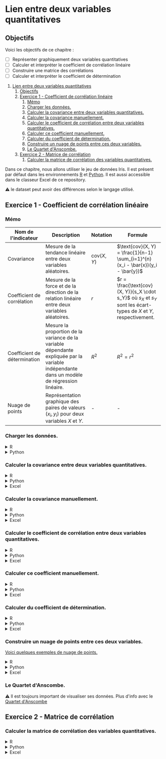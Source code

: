 # Lien entre deux variables quantitatives

## Objectifs
Voici les objectifs de ce chapitre :
- [ ] Représenter graphiquement deux variables quantitatives
- [ ] Calculer et interpréter le coefficient de corrélation linéaire
- [ ] Construire une matrice des corrélations
- [ ] Calculer et interpréter le coefficient de détermination

1. [Lien entre deux variables quantitatives](#lien-entre-deux-variables-quantitatives)
   1. [Objectifs](#objectifs)
   2. [Exercice 1 - Coefficient de corrélation linéaire](#exercice-1---coefficient-de-corrélation-linéaire)
      1. [Mémo](#mémo)
      2. [Charger les données.](#charger-les-données)
      3. [Calculer la covariance entre deux variables quantitatives.](#calculer-la-covariance-entre-deux-variables-quantitatives)
      4. [Calculer la covariance manuellement.](#calculer-la-covariance-manuellement)
      5. [Calculer le coefficient de corrélation entre deux variables quantitatives.](#calculer-le-coefficient-de-corrélation-entre-deux-variables-quantitatives)
      6. [Calculer ce coefficient manuellement.](#calculer-ce-coefficient-manuellement)
      7. [Calculer du coefficient de détermination.](#calculer-du-coefficient-de-détermination)
      8. [Construire un nuage de points entre ces deux variables.](#construire-un-nuage-de-points-entre-ces-deux-variables)
      9. [Le Quartet d'Anscombe.](#le-quartet-danscombe)
   3. [Exercice 2 - Matrice de corrélation](#exercice-2---matrice-de-corrélation)
      1. [Calculer la matrice de corrélation des variables quantitatives.](#calculer-la-matrice-de-corrélation-des-variables-quantitatives)

Dans ce chapitre, nous allons utiliser le jeu de données Iris. Il est présent par défaut dans les environnements [R](https://rdrr.io/snippets/) et [Python](https://colab.research.google.com/). Il est aussi accessible dans le classeur Excel de ce repository.

:warning: le dataset peut avoir des différences selon le langage utilisé.

## Exercice 1 - Coefficient de corrélation linéaire

### Mémo
| Nom de l'indicateur | Description    | Notation | Formule                          |
|---------------------|----------------|----------|----------------------------------|
| Covariance   | Mesure de la tendance linéaire entre deux variables aléatoires. | $\text{cov}(X, Y)$ | $\text{cov}(X, Y) = \frac{1}{n-1} \sum_{i=1}^{n} (x_i - \bar{x})(y_i - \bar{y})$ |
| Coefficient de corrélation | Mesure de la force et de la direction de la relation linéaire entre deux variables aléatoires. | $r$ | $r = \frac{\text{cov}(X, Y)}{s_X \cdot s_Y}$ où $s_X$ et $s_Y$ sont les écart-types de $X$ et $Y$, respectivement. |
| Coefficient de détermination | Mesure la proportion de la variance de la variable dépendante expliquée par la variable indépendante dans un modèle de régression linéaire. | $R^2$ | $R^2 = r^2$ |
| Nuage de points           | Représentation graphique des paires de valeurs $(x_i, y_i)$ pour deux variables $X$ et $Y$. | - | - |

### Charger les données. 
<details>
<summary>R</summary>

```r
# Charger les librairies nécessaires
library(corrplot)

# Charger le jeu de données iris
data(iris)

# Choisir deux variables quantitatives (par exemple, la longueur et la largeur des sépales)
var1 <- "Sepal.Length"
var2 <- "Sepal.Width"
```
</details>

<details>
<summary>Python</summary>

```python
from sklearn import datasets
import pandas as pd

# Charger le jeu de données Iris depuis sklearn
iris = datasets.load_iris()

# Convertir en DataFrame pandas pour faciliter l'affichage
iris_df = pd.DataFrame(data=iris.data, columns=iris.feature_names)

# Choisir deux variables quantitatives (par exemple, la longueur et la largeur des sépales)
var1 = 'sepal length (cm)'
var2 = 'sepal width (cm)'
```
</details>

### Calculer la covariance entre deux variables quantitatives. 
<details>
<summary>R</summary>

```r
# Calculer la covariance entre deux variables quantitatives
covariance <- cov(iris[[var1]], iris[[var2]])
cat("Covariance entre", var1, "et", var2, ":", covariance, "\n")
```
</details>

<details>
<summary>Python</summary>

```python
# Calculer la covariance entre deux variables quantitatives
covariance_matrix = iris_df[[var1, var2]].cov()
covariance = covariance_matrix.iloc[0, 1]
print(f"Covariance entre {var1} et {var2}: {covariance}")
```
</details>

<details>
<summary>Excel</summary>

```
```
</details>

### Calculer la covariance manuellement. 
<details>
<summary>R</summary>

```r
# Calculer la covariance manuellement
mean_var1 <- mean(iris[[var1]])
mean_var2 <- mean(iris[[var2]])
covariance_manual <- mean((iris[[var1]] - mean_var1) * (iris[[var2]] - mean_var2))
cat("Covariance manuelle entre", var1, "et", var2, ":", covariance_manual, "\n")
```
</details>

<details>
<summary>Python</summary>

```python
# Calculer la covariance manuellement
mean_var1 = iris_df[var1].mean()
mean_var2 = iris_df[var2].mean()
covariance_manual = np.mean((iris_df[var1] - mean_var1) * (iris_df[var2] - mean_var2))
print(f"Covariance manuelle entre {var1} et {var2}: {covariance_manual}")
```
</details>

<details>
<summary>Excel</summary>

```
```
</details>

### Calculer le coefficient de corrélation entre deux variables quantitatives. 

<details>
<summary>R</summary>

```r
# Calculer le coefficient de corrélation entre deux variables quantitatives
correlation <- cor(iris[[var1]], iris[[var2]])
cat("Coefficient de corrélation entre", var1, "et", var2, ":", correlation, "\n")
```
</details>

<details>
<summary>Python</summary>

```python
# Calculer le coefficient de corrélation entre deux variables quantitatives
correlation_matrix = iris_df[[var1, var2]].corr()
correlation = correlation_matrix.iloc[0, 1]
print(f"Coefficient de corrélation entre {var1} et {var2}: {correlation}")
```
</details>

<details>
<summary>Excel</summary>

```
```
</details>

### Calculer ce coefficient manuellement. 
<details>
<summary>R</summary>

```r
# Calculer le coefficient de corrélation manuellement
std_var1 <- sd(iris[[var1]])
std_var2 <- sd(iris[[var2]])
correlation_manual <- covariance_manual / (std_var1 * std_var2)
cat("Coefficient de corrélation manuel entre", var1, "et", var2, ":", correlation_manual, "\n")
```
</details>

<details>
<summary>Python</summary>

```python
# Calculer le coefficient de corrélation manuellement
std_var1 = iris_df[var1].std()
std_var2 = iris_df[var2].std()
correlation_manual = covariance_manual / (std_var1 * std_var2)
print(f"Coefficient de corrélation manuel entre {var1} et {var2}: {correlation_manual}")
```
</details>

<details>
<summary>Excel</summary>

```
```
</details>

### Calculer du coefficient de détermination. 
<details>
<summary>R</summary>

```r
# Calculer le coefficient de détermination
r_squared <- correlation^2
cat("Coefficient de détermination (R^2) entre", var1, "et", var2, ":", r_squared, "\n")
```
</details>

<details>
<summary>Python</summary>

```python
# Calculer le coefficient de détermination
r_squared = correlation**2
print(f"Coefficient de détermination (R^2) entre {var1} et {var2}: {r_squared}")
```
</details>

<details>
<summary>Excel</summary>

```
```
</details>

### Construire un nuage de points entre ces deux variables. 

[Voici quelques exemples de nuage de points.](https://saylordotorg.github.io/text_introductory-statistics/section_14/07aa5db140b70615a15e8631c2d7a2c4.jpg)

<details>
<summary>R</summary>

```r
# Construire un nuage de points entre les deux variables sélectionnées
plot(iris[[var1]], iris[[var2]], main = paste(var1, " vs ", var2))
```
</details>

<details>
<summary>Python</summary>

```python
# Construire un nuage de points entre ces deux variables
plt.figure(figsize=(10, 6))
sns.scatterplot(data=iris_df, x=var1, y=var2)
plt.title(f"Nuage de points entre {var1} et {var2}")
plt.xlabel(var1)
plt.ylabel(var2)
plt.grid(True)
plt.show()
```
</details>

<details>
<summary>Excel</summary>

```
```
</details>

### Le Quartet d'Anscombe. 

:warning: Il est toujours important de visualiser ses données. Plus d'info avec le [Quartet d'Anscombe](https://blog.revolutionanalytics.com/2017/05/the-datasaurus-dozen.html)

## Exercice 2 - Matrice de corrélation

### Calculer la matrice de corrélation des variables quantitatives. 
<details>
<summary>R</summary>

```r
# Calculer la matrice des corrélations pour les quatre variables quantitatives
library(corrplot)
correlation_matrix_all <- cor(iris[, 1:4])
cat("Matrice des corrélations pour les quatre variables quantitatives :\n")
print(correlation_matrix_all)

# Visualiser la matrice des corrélations sous forme de heatmap
corrplot(correlation_matrix_all, method = "color", addCoef.col = "black", tl.col = "black", 
         tl.srt = 45, title = "Matrice des corrélations des variables quantitatives de l'iris")

```
</details>

<details>
<summary>Python</summary>

```python
# Calculer la matrice des corrélations pour les quatre variables quantitatives
correlation_matrix_all = iris_df.corr()
print("Matrice des corrélations pour les quatre variables quantitatives :")
print(correlation_matrix_all)

# Visualiser la matrice des corrélations à l'aide d'une heatmap
plt.figure(figsize=(10, 8))
sns.heatmap(correlation_matrix_all, annot=True, cmap='coolwarm', fmt=".2f")
plt.title("Matrice des corrélations des variables quantitatives de l'iris")
plt.show()
```
</details>

<details>
<summary>Excel</summary>

```
```
</details>
